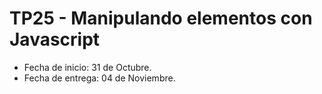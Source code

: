 # TP25 - Manipulando elementos con Javascript
- Fecha de inicio:  31 de Octubre.
- Fecha de entrega:  04 de Noviembre.